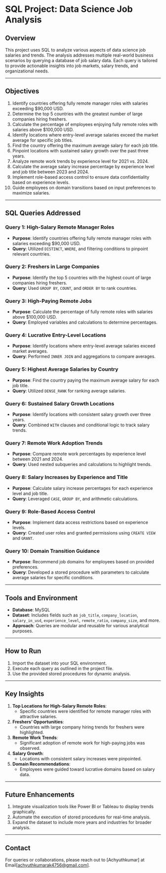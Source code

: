 # SQL Project: Data Science Job Analysis

## Overview
This project uses SQL to analyze various aspects of data science job salaries and trends. The analysis addresses multiple real-world business scenarios by querying a database of job salary data. Each query is tailored to provide actionable insights into job markets, salary trends, and organizational needs.

---

## Objectives
1. Identify countries offering fully remote manager roles with salaries exceeding $90,000 USD.
2. Determine the top 5 countries with the greatest number of large companies hiring freshers.
3. Calculate the percentage of employees enjoying fully remote roles with salaries above $100,000 USD.
4. Identify locations where entry-level average salaries exceed the market average for specific job titles.
5. Find the country offering the maximum average salary for each job title.
6. Pinpoint locations with sustained salary growth over the past three years.
7. Analyze remote work trends by experience level for 2021 vs. 2024.
8. Calculate the average salary increase percentage by experience level and job title between 2023 and 2024.
9. Implement role-based access control to ensure data confidentiality based on experience levels.
10. Guide employees on domain transitions based on input preferences to maximize salaries.

---

## SQL Queries Addressed

### Query 1: High-Salary Remote Manager Roles
- **Purpose**: Identify countries offering fully remote manager roles with salaries exceeding $90,000 USD.
- **Query**: Utilized `DISTINCT`, `WHERE`, and filtering conditions to pinpoint relevant countries.

### Query 2: Freshers in Large Companies
- **Purpose**: Identify the top 5 countries with the highest count of large companies hiring freshers.
- **Query**: Used `GROUP BY`, `COUNT`, and `ORDER BY` to rank countries.

### Query 3: High-Paying Remote Jobs
- **Purpose**: Calculate the percentage of fully remote roles with salaries above $100,000 USD.
- **Query**: Employed variables and calculations to determine percentages.

### Query 4: Lucrative Entry-Level Locations
- **Purpose**: Identify locations where entry-level average salaries exceed market averages.
- **Query**: Performed `INNER JOIN` and aggregations to compare averages.

### Query 5: Highest Average Salaries by Country
- **Purpose**: Find the country paying the maximum average salary for each job title.
- **Query**: Utilized `DENSE_RANK` for ranking average salaries.

### Query 6: Sustained Salary Growth Locations
- **Purpose**: Identify locations with consistent salary growth over three years.
- **Query**: Combined `WITH` clauses and conditional logic to track salary trends.

### Query 7: Remote Work Adoption Trends
- **Purpose**: Compare remote work percentages by experience level between 2021 and 2024.
- **Query**: Used nested subqueries and calculations to highlight trends.

### Query 8: Salary Increases by Experience and Title
- **Purpose**: Calculate salary increase percentages for each experience level and job title.
- **Query**: Leveraged `CASE`, `GROUP BY`, and arithmetic calculations.

### Query 9: Role-Based Access Control
- **Purpose**: Implement data access restrictions based on experience levels.
- **Query**: Created user roles and granted permissions using `CREATE VIEW` and `GRANT`.

### Query 10: Domain Transition Guidance
- **Purpose**: Recommend job domains for employees based on provided preferences.
- **Query**: Developed a stored procedure with parameters to calculate average salaries for specific conditions.

---

## Tools and Environment
- **Database**: MySQL
- **Dataset**: Includes fields such as `job_title`, `company_location`, `salary_in_usd`, `experience_level`, `remote_ratio`, `company_size`, and more.
- **Approach**: Queries are modular and reusable for various analytical purposes.

---

## How to Run
1. Import the dataset into your SQL environment.
2. Execute each query as outlined in the project file.
3. Use the provided stored procedures for dynamic analysis.

---

## Key Insights
1. **Top Locations for High-Salary Remote Roles**:
   - Specific countries were identified for remote manager roles with attractive salaries.
2. **Freshers’ Opportunities**:
   - Countries with large company hiring trends for freshers were highlighted.
3. **Remote Work Trends**:
   - Significant adoption of remote work for high-paying jobs was observed.
4. **Salary Growth**:
   - Locations with consistent salary increases were pinpointed.
5. **Domain Recommendations**:
   - Employees were guided toward lucrative domains based on salary data.

---

## Future Enhancements
1. Integrate visualization tools like Power BI or Tableau to display trends graphically.
2. Automate the execution of stored procedures for real-time analysis.
3. Expand the dataset to include more years and industries for broader analysis.

---

## Contact
For queries or collaborations, please reach out to [Achyuthkumar] at Email[achyuthkumarak4756@gmail.com].

